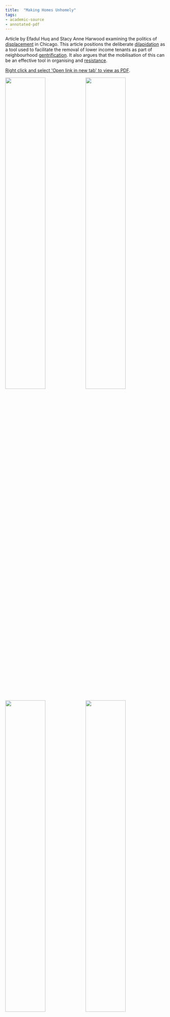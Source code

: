 ```yaml
---
title:  "Making Homes Unhomely"
tags: 
- academic-source
- annotated-pdf
---
```



Article by Efadul Huq and Stacy Anne Harwood examining the politics of [displacement](cause-affect-effect/displacement) in Chicago. This article positions the deliberate [dilapidation](cause-affect-effect/displacement) as a tool used to facilitate the removal of lower income tenants as part of neighbourhood [gentrification](cause-affect-effect/gentrification). It also argues that the mobilisation of this can be an effective tool in organising and [resistance](resistance/resistance).

<a href="https://elaraks.github.io/dampcapital/images/theory/cico.12393.pdf" target="_blank">Right click and select 'Open link in new tab' to view as PDF</a>. 

<img src="https://elaraks.github.io/dampcapital/cico.12393-1.jpg" width="50%"/><img src="https://elaraks.github.io/dampcapital/cico.12393-2.jpg" width="50%"/>
<img src="https://elaraks.github.io/dampcapital/cico.12393-3.jpg" width="50%"/><img src="https://elaraks.github.io/dampcapital/cico.12393-4.jpg" width="50%"/>
<img src="https://elaraks.github.io/dampcapital/cico.12393-5.jpg" width="50%"/><img src="https://elaraks.github.io/dampcapital/cico.12393-6.jpg" width="50%"/>
<img src="https://elaraks.github.io/dampcapital/cico.12393-7.jpg" width="50%"/><img src="https://elaraks.github.io/dampcapital/cico.12393-8.jpg" width="50%"/>
<img src="https://elaraks.github.io/dampcapital/cico.12393-9.jpg" width="50%"/><img src="https://elaraks.github.io/dampcapital/cico.12393-10.jpg" width="50%"/>
<img src="https://elaraks.github.io/dampcapital/cico.12393-11.jpg" width="50%"/><img src="https://elaraks.github.io/dampcapital/cico.12393-12.jpg" width="50%"/>
<img src="https://elaraks.github.io/dampcapital/cico.12393-13.jpg" width="50%"/><img src="https://elaraks.github.io/dampcapital/cico.12393-14.jpg" width="50%"/>
<img src="https://elaraks.github.io/dampcapital/cico.12393-15.jpg" width="50%"/><img src="https://elaraks.github.io/dampcapital/cico.12393-16.jpg" width="50%"/>

